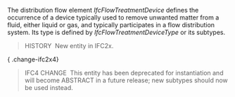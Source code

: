 ﻿The distribution flow element _IfcFlowTreatmentDevice_ defines the occurrence of a device typically used to remove unwanted matter from a fluid, either liquid or gas, and typically participates in a flow distribution system. Its type is defined by _IfcFlowTreatmentDeviceType_ or its subtypes.

> HISTORY&nbsp; New entity in IFC2x.

{ .change-ifc2x4}
> IFC4 CHANGE&nbsp; This entity has been deprecated for instantiation and will become ABSTRACT in a future release; new subtypes should now be used instead.